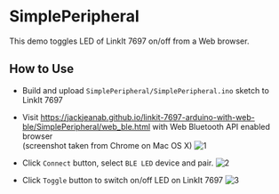 # SimplePeripheral

This demo toggles LED of LinkIt 7697 on/off from a Web browser.

## How to Use

* Build and upload `SimplePeripheral/SimplePeripheral.ino` sketch to LinkIt 7697
* Visit https://jackjeanab.github.io/linkit-7697-arduino-with-web-ble/SimplePeripheral/web_ble.html with Web Bluetooth API enabled browser <br>(screenshot taken from Chrome on Mac OS X)
  ![1](/images/1-1.png)

* Click `Connect` button, select `BLE LED` device and pair.
  ![2](/images/1-2.png)

* Click `Toggle` button to switch on/off LED on LinkIt 7697
  ![3](/images/1-3.png)

